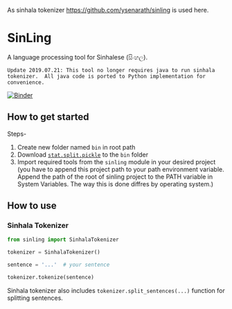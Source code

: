As sinhala tokenizer https://github.com/ysenarath/sinling is used here.

# SinLing 
A language processing tool for Sinhalese (සිංහල). 

`Update 2019.07.21: This tool no longer requires java to run sinhala tokenizer. 
All java code is ported to Python implementation for convenience.`

[![Binder](https://mybinder.org/badge_logo.svg)](https://mybinder.org/v2/gh/ysenarath/sinling/37fbcbaef51f0ff87ea9dcca4617ff427f7d34ce)


## How to get started
Steps-
1. Create new folder named `bin` in root path
1. Download [`stat.split.pickle`](https://github.com/ysenarath/sinling/releases/download/v0.1-alpha/stat.split.pickle) to the `bin` folder
1. Import required tools from the `sinling` module in your desired project 
(you have to append this project path to your path environment variable. Append the path of the root of sinling project to the PATH variable in System Variables. The way this is done diffres by operating system.)



## How to use
### Sinhala Tokenizer
```python
from sinling import SinhalaTokenizer

tokenizer = SinhalaTokenizer()

sentence = '...'  # your sentence

tokenizer.tokenize(sentence)
```

Sinhala tokenizer also includes `tokenizer.split_sentences(...)` function for splitting sentences.